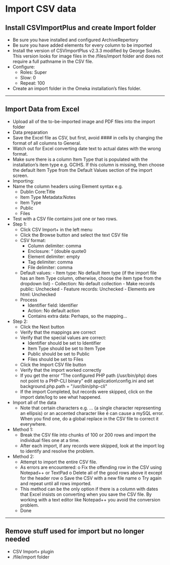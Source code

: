 # Import CSV data

## Install CSVImportPlus and create Import folder
-	Be sure you have installed and configured ArchiveRepertory 
-	Be sure you have added elements for every column to be imported
-	Install the version of CSVImportPlus v2.3.3 modified by George Soules. This version looks for image files in the /files/import folder and does not require a full pathname in the CSV file.
-	Configure:
    -	Roles: Super
    -	Slow: 0
    -	Repeat: 100
-	Create an import folder in the Omeka installation’s files folder.

---

## Import Data from Excel
-	Upload all of the to-be-imported image and PDF files into the import folder
-	Data preparation
-	Save the Excel file as CSV, but first, avoid  #### in cells by changing the format of all columns to General.
-	Watch out for Excel converting date text to actual dates with the wrong format.
-	Make sure there is a column Item Type that is populated with the installation’s item type e.g. GCIHS. If this column is missing, then choose the default Item Type from the Default Values section of the import screen.
-	Importing:
-	Name the column headers using Element syntax e.g.
    -	Dublin Core:Title
    -	Item Type Metadata:Notes
    -	Item Type
    -	Public
    -	Files
-	Test with a CSV file contains just one or two rows.
-	Step 1:
    -	Click CSV Import+ in the left menu
    -	Click the Browse button and select the text CSV file
    -	CSV format:
        -	Column delimiter: comma
        -	Enclosure: “ (double quote0
        -	Element delimiter: empty
        -	Tag delimiter: comma
        -	File delimiter: comma
    -	Default values:
            -	Item type:   No default item type (if the import file has an Item Type column, otherwise, choose the item type from the dropdown list)
            -	Collection: No default collection
            -	Make records public: Unchecked
            -	Feature records: Unchecked
            -	Elements are html: Unchecked
    -	Process
        -	Identifier field: Identifier
        -	Action:  No default action
        -	Contains extra data: Perhaps, so the mapping...
-	Step 2:
    -	Click the Next button
    -	Verify that the mappings are correct
    -	Verify that the special values are correct:
        -	Identifier should be set to Identifier
        -	Item Type should be set to Item Type
        -	Public should be set to Public
        -	Files should be set to Files
    -	Click the Import CSV file button
    -	Verify that the import worked correctly
    -	If you get the error “The configured PHP path (/usr/bin/php) does not point to a PHP-CLI binary” edit application\config.ini and set background.php.path = "/usr/bin/php-cli"
    -	If the import Completed, but records were skipped, click on the import date/log to see what happened.
-	Import all of the data
    -	Note that certain characters e.g. … (a single character representing an ellipsis) or an accented character like é can cause a mySQL error. When you find one, do a global replace in the CSV file to correct it everywhere.
-	Method  1:
    -	Break the CSV file into chunks of 100 or 200 rows and import the individual files one at a time.
    -	After each import, if any records were skipped, look at the import log to identify and resolve the problem.
-	Method 2:
    -	Attempt to import the entire CSV file.
    -	As errors are encountered:
        o	Fix the offending row in the CSV using Notepad++ or TextPad
        o	Delete all of the good rows above it except for the header row
        o	Save the CSV with a new file name
        o	Try again and repeat until all rows imported.
    -	This method can be the only option if there is a column with dates that Excel insists on converting when you save the CSV file. By working with a text editor like Notepad++ you avoid the conversion problem.
    -	Done

---

## Remove stuff used for import but no longer needed
-	CSV Import+ plugin
-	/file/import folder

